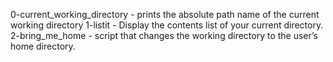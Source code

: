 0-current_working_directory - prints the absolute path name of the current working directory
1-listit - Display the contents list of your current directory.
2-bring_me_home - script that changes the working directory to the user’s home directory.

